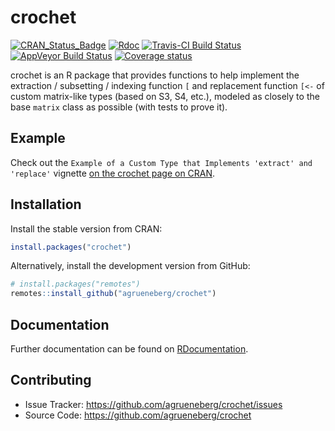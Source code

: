# crochet

[![CRAN_Status_Badge](http://www.r-pkg.org/badges/version/crochet)](https://CRAN.R-project.org/package=crochet)
[![Rdoc](http://www.rdocumentation.org/badges/version/crochet)](http://www.rdocumentation.org/packages/crochet)
[![Travis-CI Build Status](https://travis-ci.org/agrueneberg/crochet.svg?branch=master)](https://travis-ci.org/agrueneberg/crochet)
[![AppVeyor Build Status](https://ci.appveyor.com/api/projects/status/5osfclaxqxhq04r2?svg=true)](https://ci.appveyor.com/project/agrueneberg/crochet)
[![Coverage status](https://codecov.io/gh/agrueneberg/crochet/branch/master/graph/badge.svg)](https://codecov.io/github/agrueneberg/crochet?branch=master)

crochet is an R package that provides functions to help implement the extraction / subsetting / indexing function `[` and replacement function `[<-` of custom matrix-like types (based on S3, S4, etc.), modeled as closely to the base `matrix` class as possible (with tests to prove it).


Example
-------

Check out the `Example of a Custom Type that Implements 'extract' and 'replace'` vignette [on the crochet page on CRAN](https://cran.r-project.org/package=crochet).


Installation
------------

Install the stable version from CRAN:

```R
install.packages("crochet")
```

Alternatively, install the development version from GitHub:

```R
# install.packages("remotes")
remotes::install_github("agrueneberg/crochet")
```


Documentation
-------------

Further documentation can be found on [RDocumentation](http://www.rdocumentation.org/packages/crochet).


Contributing
------------

- Issue Tracker: https://github.com/agrueneberg/crochet/issues
- Source Code: https://github.com/agrueneberg/crochet
